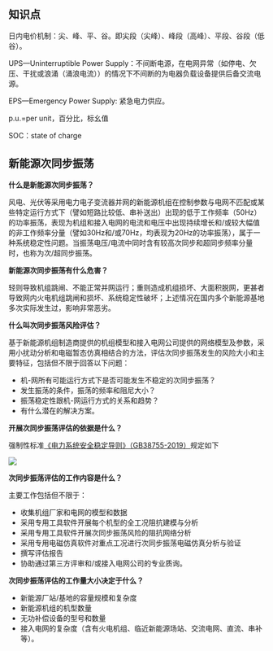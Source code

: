 ## 知识点
日内电价机制：尖、峰、平、谷。即尖段（尖峰）、峰段（高峰）、平段、谷段（低谷）。

UPS—Uninterruptible Power Supply：不间断电源，在电网异常（如停电、欠压、干扰或浪涌（涌浪电流））的情况下不间断的为电器负载设备提供后备交流电源。

EPS—Emergency Power Supply: 紧急电力供应。

p.u.=per unit，百分比，标幺值

SOC：state of charge

## 新能源次同步振荡

**什么是新能源次同步振荡？**

风电、光伏等采用电力电子变流器并网的新能源机组在控制参数与电网不匹配或某些特定运行方式下（譬如短路比较低、串补送出）出现的低于工作频率（50Hz）的功率振荡，表现为机组和接入电网的电流和电压中出现持续增长和/或较大幅值的非工作频率分量（譬如30Hz和/或70Hz，均表现为20Hz的功率振荡），属于一种系统稳定性问题。当振荡电压/电流中同时含有较高次同步和超同步频率分量时，也称为次/超同步振荡。

**新能源次同步振荡有什么危害？**

轻则导致机组跳闸、不能正常并网运行；重则造成机组损坏、大面积脱网，更甚者导致网内火电机组跳闸和损坏、系统稳定性破坏；上述情况在国内多个新能源基地多次实际发生过，影响非常恶劣。

**什么叫次同步振荡风险评估？**

基于新能源机组制造商提供的机组模型和接入电网公司提供的网络模型及参数，采用小扰动分析和电磁暂态仿真相结合的方法，评估次同步振荡发生的风险大小和主要特征，包括但不限于回答以下问题：

- 机-网所有可能运行方式下是否可能发生不稳定的次同步振荡？
- 发生振荡的条件，振荡的频率和阻尼大小？
- 振荡稳定性跟机-网运行方式的关系和趋势？
- 有什么潜在的解决方案。

**开展次同步振荡评估的依据是什么？**

强制性标准[《电力系统安全稳定导则》（GB38755-2019）]规定如下

![](https://cdn.jsdelivr.net/gh/Jin-Pengyu/image-bed/img/20240126111756.png)

[《电力系统安全稳定导则》（GB38755-2019）]: https://openstd.samr.gov.cn/bzgk/gb/newGbInfo?hcno=1D988D54A435E864E67CAA13217E8A99

**次同步振荡评估的工作内容是什么？**

主要工作包括但不限于：
- 收集机组厂家和电网的模型和数据
- 采用专用工具软件开展每个机型的全工况阻抗建模与分析
- 采用专用工具软件开展次同步振荡风险的阻抗网络分析
- 采用专用电磁仿真软件对重点工况进行次同步振荡电磁仿真分析与验证
- 撰写评估报告
- 协助通过第三方评审和/或接入电网公司的专业质询。

**次同步振荡评估的工作量大小决定于什么？**

- 新能源厂站/基地的容量规模和复杂度
- 新能源机组的机型数量
- 无功补偿设备的型号和数量
- 接入电网的复杂度（含有火电机组、临近新能源场站、交流电网、直流、串补等）。